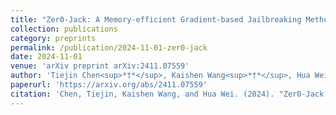 ```yaml
---
title: "Zer0-Jack: A Memory-efficient Gradient-based Jailbreaking Method for Black-box Multi-modal Large Language Models"
collection: publications
category: preprints
permalink: /publication/2024-11-01-zer0-jack
date: 2024-11-01
venue: 'arXiv preprint arXiv:2411.07559'
author: 'Tiejin Chen<sup>*†*</sup>, Kaishen Wang<sup>*†*</sup>, Hua Wei'
paperurl: 'https://arxiv.org/abs/2411.07559'
citation: 'Chen, Tiejin, Kaishen Wang, and Hua Wei. (2024). "Zer0-Jack: A Memory-efficient Gradient-based Jailbreaking Method for Black-box Multi-modal Large Language Models." <i>arXiv preprint arXiv:2411.07559</i>, 2024.'
---
```


